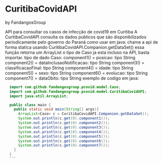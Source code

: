 # CuritibaCovidAPI
by FandangosGroup

API para consultar os casos de infecção de covid19 em Curitiba
A CuritibaCovidAPI consulta os dados publicos que são disponibilizados periodicamente pelo governo do Paraná
como usar em java:
chame a api de forma statica usando CuritibaCovidAPI.Companion.getDataSet() essa função retorna um ArrayList<Caso> o tipo de Caso ja esta incluso na API, basta importar.
tipo de dado Caso:
  component1() = posicao: tipo String
  component2() = dataInclusaoNotificacao: tipo String
  component3() = classificacaoFinal: tipo String
  component4() = idade: tipo String
  component5() = sexo: tipo String
  component6() = evolucao: tipo String
  component7() = dataObito: tipo String
exemplo de codigo em java:
  ```java
    import com.github.fandangosgroup.pcovid.model.Caso;
    import com.github.fandangosgroup.pcovid.model.CuritibaCovidAPI;
    import java.util.ArrayList;

    public class main {
      public static void main(String[] args){
        ArrayList<Caso> c = CuritibaCovidAPI.Companion.getDataSet();
        System.out.println(c.get(0).component1());
        System.out.println(c.get(0).component2());
        System.out.println(c.get(0).component3());
        System.out.println(c.get(0).component4());
        System.out.println(c.get(0).component5());
        System.out.println(c.get(0).component6());
        System.out.println(c.get(0).component7());
      }
    }
    ```
